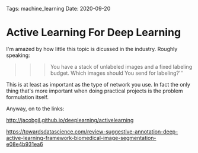 Tags: machine_learning
Date: 2020-09-20

# Active Learning For Deep Learning 

I'm amazed by how little this topic is dicussed in the industry. Roughly speaking:

>>> You have a stack of unlabeled images and a fixed labeling budget. Which images should 
>>> You send for labeling?'''

This is at least as important as the type of network you use. In fact the only thing that's more important when doing practical projects is the problem formulation itself. 


Anyway, on to the links:

http://jacobgil.github.io/deeplearning/activelearning

https://towardsdatascience.com/review-suggestive-annotation-deep-active-learning-framework-biomedical-image-segmentation-e08e4b931ea6
